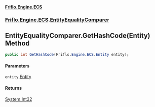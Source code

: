 #### [Friflo.Engine.ECS](index.md#'index')
### [Friflo.Engine.ECS](Friflo.Engine.ECS.md#'Friflo.Engine.ECS').[EntityEqualityComparer](EntityEqualityComparer.md#'Friflo.Engine.ECS.EntityEqualityComparer')

## EntityEqualityComparer.GetHashCode(Entity) Method

```csharp
public int GetHashCode(Friflo.Engine.ECS.Entity entity);
```
#### Parameters

<a name='Friflo.Engine.ECS.EntityEqualityComparer.GetHashCode(Friflo.Engine.ECS.Entity).entity'></a>

`entity` [Entity](Entity.md#'Friflo.Engine.ECS.Entity')

#### Returns
[System.Int32](https://docs.microsoft.com/en-us/dotnet/api/System.Int32#'System.Int32')